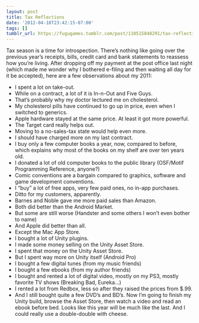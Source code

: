 ```yaml
---
layout: post
title: Tax Reflections
date: '2012-04-18T23:42:15-07:00'
tags: []
tumblr_url: https://fugugames.tumblr.com/post/110515848291/tax-reflections
---
```

Tax season is a time for introspection. There’s nothing like going over the previous year’s receipts, bills, credit card and bank statements to reassess how you’re living. After dropping off my payment at the post office last night (which made me wonder why I bothered e-filing and then waiting all day for it be accepted), here are a few observations about my 2011:

- I spent a lot on take-out.
- While on a contract, a lot of it is In-n-Out and Five Guys.
- That’s probably why my doctor lectured me on cholesterol.
- My cholesterol pills have continued to go up in price, even when I switched to generics.
- Apple hardware stayed at the same price. At least it got more powerful.
- The Target card really helps out.
- Moving to a no-sales-tax state would help even more.
- I should have charged more on my last contract.
- I buy only a few computer books a year, now, compared to before, which&nbsp;explains why most of the books on my shelf are over ten years old.
- I donated a lot of old computer books to the public library (OSF/Motif Programming Reference, anyone?)
- Comic conventions are a bargain compared to graphics, software and game development conventions.
- I “buy” a lot of free apps, very few paid ones, no in-app purchases.
- Ditto for my customers, apparently.
- Barnes and Noble gave me more paid sales than Amazon.
- Both did better than the Android Market.
- But some are still worse (Handster and some others I won’t even bother to name)
- And Apple did better than all.
- Except the Mac App Store.
- I bought a lot of Unity plugins.
- I made some money selling on the Unity Asset Store.
- I spent that money on the Unity Asset Store.
- But I spent way more on Unity itself (Android Pro)
- I bought a few digital tunes (from my music friends)
- I bought a few ebooks (from my author friends)
- I bought and rented a lot of digital video, mostly on my PS3, mostly favorite TV shows (Breaking Bad, Eureka…)
- I rented a lot from Redbox, less so after they raised the prices from $.99.
- And I still bought quite a few DVD’s and BD’s.
Now I’m going to finish my Unity build, browse the Asset Store, then watch a video and read an ebook before bed. Looks like this year will be much like the last. And I could really use a double-double with cheese.
